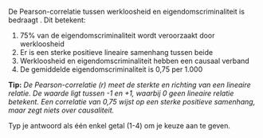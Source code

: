 De Pearson-correlatie tussen werkloosheid en eigendomscriminaliteit is bedraagt . Dit betekent:

1.	75% van de eigendomscriminaliteit wordt veroorzaakt door werkloosheid
2.	Er is een sterke positieve lineaire samenhang tussen beide
3.	Werkloosheid en eigendomscriminaliteit hebben een causaal verband
4.	De gemiddelde eigendomscriminaliteit is 0,75 per 1.000

**Tip:** *De Pearson-correlatie (r) meet de sterkte en richting van een lineaire relatie. De waarde ligt tussen -1 en +1, waarbij 0 geen lineaire relatie betekent. Een correlatie van 0,75 wijst op een sterke positieve samenhang, maar zegt niets over causaliteit.*

Typ je antwoord als één enkel getal (1-4) om je keuze aan te geven.
